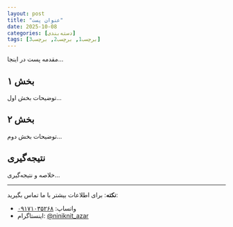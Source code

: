 ```yaml
---
layout: post
title: "عنوان پست"
date: 2025-10-08
categories: [دسته‌بندی]
tags: [برچسب1, برچسب2, برچسب3]
---
```


مقدمه پست در اینجا...

## بخش ۱
توضیحات بخش اول...

## بخش ۲
توضیحات بخش دوم...

## نتیجه‌گیری
خلاصه و نتیجه‌گیری...

---

**نکته**: برای اطلاعات بیشتر با ما تماس بگیرید:
- واتساپ: [۰۹۱۷۱۰۳۵۲۶۸](https://wa.me/989171035268)
- اینستاگرام: [@niniknit_azar](https://instagram.com/niniknit_azar)
